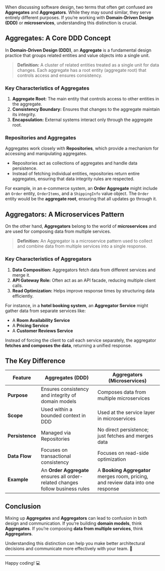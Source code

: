 When discussing software design, two terms that often get confused are **Aggregates** and **Aggregators**. While they may sound similar, they serve entirely different purposes. If you’re working with **Domain-Driven Design (DDD)** or **microservices**, understanding this distinction is crucial.

## Aggregates: A Core DDD Concept

In **Domain-Driven Design (DDD)**, an **Aggregate** is a fundamental design practice that groups related entities and value objects into a single unit.

> **Definition:** A cluster of related entities treated as a single unit for data changes. Each aggregate has a root entity (aggregate root) that controls access and ensures consistency.

### Key Characteristics of Aggregates

1. **Aggregate Root:** The main entity that controls access to other entities in the aggregate.
2. **Consistency Boundary:** Ensures that changes to the aggregate maintain its integrity.
3. **Encapsulation:** External systems interact only through the aggregate root.

### Repositories and Aggregates

Aggregates work closely with **Repositories**, which provide a mechanism for accessing and manipulating aggregates.

- Repositories act as collections of aggregates and handle data persistence.
- Instead of fetching individual entities, repositories return entire aggregates, ensuring that data integrity rules are respected.

For example, in an e-commerce system, an **Order Aggregate** might include an `Order` entity, `OrderItems`, and a `ShippingInfo` value object. The `Order` entity would be the **aggregate root**, ensuring that all updates go through it.

## Aggregators: A Microservices Pattern

On the other hand, **Aggregators** belong to the world of **microservices** and are used for composing data from multiple services.

> **Definition:** An Aggregator is a microservice pattern used to collect and combine data from multiple services into a single response.

### Key Characteristics of Aggregators

1. **Data Composition:** Aggregators fetch data from different services and merge it.
2. **API Gateway Role:** Often act as an API facade, reducing multiple client calls.
3. **Read Optimization:** Helps improve response times by structuring data efficiently.

For instance, in a **hotel booking system**, an **Aggregator Service** might gather data from separate services like:
- A **Room Availability Service**
- A **Pricing Service**
- A **Customer Reviews Service**

Instead of forcing the client to call each service separately, the aggregator **fetches and composes the data**, returning a unified response.

## The Key Difference

| Feature           | Aggregates (DDD) | Aggregators (Microservices) |
|------------------|----------------|------------------|
| **Purpose**      | Ensures consistency and integrity of domain models | Composes data from multiple microservices |
| **Scope**        | Used within a bounded context in DDD | Used at the service layer in microservices |
| **Persistence**  | Managed via Repositories | No direct persistence; just fetches and merges data |
| **Data Flow**    | Focuses on transactional consistency | Focuses on read-side optimization |
| **Example**      | An **Order Aggregate** ensures all order-related changes follow business rules | A **Booking Aggregator** merges room, pricing, and review data into one response |


## Conclusion

Mixing up **Aggregates** and **Aggregators** can lead to confusion in both design and communication. If you’re building **domain models**, think **Aggregates**. If you’re composing **data from multiple services**, think **Aggregators**.

Understanding this distinction can help you make better architectural decisions and communicate more effectively with your team. 🚀

---

Happy coding! 💻
